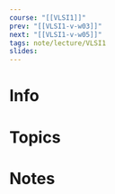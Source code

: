 ```yaml
---
course: "[[VLSI1]]"
prev: "[[VLSI1-v-w03]]"
next: "[[VLSI1-v-w05]]"
tags: note/lecture/VLSI1
slides:
---
```



# Info


# Topics


# Notes